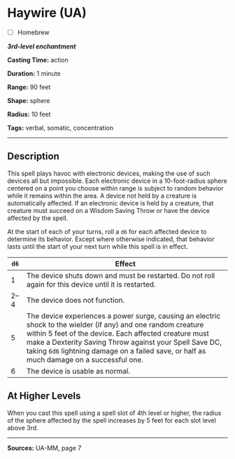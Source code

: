 # Haywire (UA)

- [ ] Homebrew

***3rd-level enchantment***

**Casting Time:** action

**Duration:** 1 minute

**Range:** 90 feet

**Shape:** sphere

**Radius:** 10 feet

**Tags:** verbal, somatic, concentration

---

## Description
This spell plays havoc with electronic devices, making the use of such devices all but impossible.
Each electronic device in a 10-foot-radius sphere centered on a point you choose within range is subject to random behavior while it remains within the area.
A device not held by a creature is automatically affected.
If an electronic device is held by a creature, that creature must succeed on a Wisdom Saving Throw or have the device affected by the spell.

At the start of each of your turns, roll a `d6` for each affected device to determine its behavior.
Except where otherwise indicated, that behavior lasts until the start of your next turn while this spell is in effect.

| `d6` | Effect |
|-----|-----|
| 1 | The device shuts down and must be restarted. Do not roll again for this device until it is restarted. |
| 2&ndash;4 | The device does not function. |
| 5 | The device experiences a power surge, causing an electric shock to the wielder (if any) and one random creature within 5 feet of the device. Each affected creature must make a Dexterity Saving Throw against your Spell Save DC, taking `6d6` lightning damage on a failed save, or half as much damage on a successful one. |
| 6 | The device is usable as normal. |

## At Higher Levels
When you cast this spell using a spell slot of 4th level or higher, the radius of the sphere affected by the spell increases by 5 feet for each slot level above 3rd.

---

**Sources:** UA-MM, page 7
